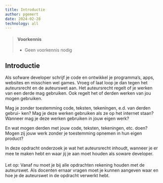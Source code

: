 ```yaml
---
title: Introductie
author: pgemert
date: 2024-02-28
technology: all
---
```


> #### Voorkennis
> * Geen voorkennis nodig

## Introductie
Als sofware developer schrijf je code en ontwikkel je programma’s, apps, websites en misschien wel games. Vroeg of laat loop je dan tegen het auteursrecht
en de auteurswet aan. Het auteursrecht regelt of je werken van een derde mag
gebruiken. Ook regelt het of derden werken van jou mogen gebruiken.

Mag je zonder toestemming code, teksten, tekeningen, e.d. van derden gebrui-
ken? Mag je deze werken gebruiken als ze op het internet staan? Wanneer mag
je deze werken gebruiken in jouw eigen werk?

En wat mogen derden met jouw code, teksten, tekeningen, etc. doen? Mogen zij
jouw werk zonder je toestemming opnemen in hun eigen product?

In deze opdracht onderzoek je wat het auteursrecht inhoudt, wanneer je er mee
te maken hebt en waar jij je aan moet houden als soware developer.

Let op: Vanaf nu moet je bij alle opdrachten rekening houden met de auteurswet. 
Als docenten ernaar vragen moet je kunnen aangeven waar en hoe je de
auteurswet in de opdracht verwerkt hebt.